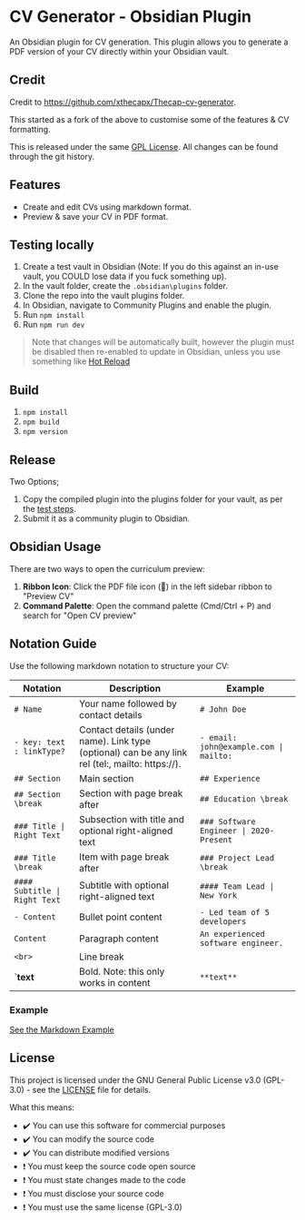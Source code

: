 # CV Generator - Obsidian Plugin

An Obsidian plugin for CV generation. This plugin allows you to generate a PDF version of your CV directly within your Obsidian vault.

## Credit

Credit to https://github.com/xthecapx/Thecap-cv-generator.

This started as a fork of the above to customise some of the features & CV formatting.

This is released under the same [GPL License](#license). All changes can be found through the git history.

## Features

- Create and edit CVs using markdown format.
- Preview & save your CV in PDF format.

## Testing locally

1. Create a test vault in Obsidian (Note: If you do this against an in-use vault, you COULD lose data if you fuck something up).
1. In the vault folder, create the `.obsidian\plugins` folder.
1. Clone the repo into the vault plugins folder.
1. In Obsidian, navigate to Community Plugins and enable the plugin.
1. Run `npm install`
1. Run `npm run dev`

> Note that changes will be automatically built, however the plugin must be disabled then re-enabled to update in Obsidian, unless you use something like [Hot Reload](https://github.com/pjeby/hot-reload)

## Build

1. `npm install`
1. `npm build`
1. `npm version`

## Release

Two Options;
1. Copy the compiled plugin into the plugins folder for your vault, as per the [test steps](#testing-locally).
2. Submit it as a community plugin to Obsidian.

## Obsidian Usage

There are two ways to open the curriculum preview:

1. **Ribbon Icon**: Click the PDF file icon (📄) in the left sidebar ribbon to "Preview CV"
2. **Command Palette**: Open the command palette (Cmd/Ctrl + P) and search for "Open CV preview"

## Notation Guide

Use the following markdown notation to structure your CV:

| Notation | Description | Example |
|----------|-------------|----------|
| `# Name` | Your name followed by contact details | `# John Doe` |
| `- key: text : linkType?` | Contact details (under name). Link type (optional) can be any link rel (tel:, mailto: https://). | `- email: john@example.com \| mailto:` |
| `## Section` | Main section | `## Experience` |
| `## Section \break` | Section with page break after | `## Education \break` |
| `### Title \| Right Text` | Subsection with title and optional right-aligned text | `### Software Engineer \| 2020-Present` |
| `### Title \break` | Item with page break after | `### Project Lead \break` |
| `#### Subtitle \| Right Text` | Subtitle with optional right-aligned text | `#### Team Lead \| New York` |
| `- Content` | Bullet point content | `- Led team of 5 developers` |
| `Content` | Paragraph content | `An experienced software engineer.` |
| `<br>` | Line break | |
| `**text** | Bold. Note: this only works in content | `**text**` |

### Example

[See the Markdown Example](Meta/example.md)

## License

This project is licensed under the GNU General Public License v3.0 (GPL-3.0) - see the [LICENSE](/LICENSE) file for details.

What this means:
- ✔️ You can use this software for commercial purposes
- ✔️ You can modify the source code
- ✔️ You can distribute modified versions
- ❗ You must keep the source code open source
- ❗ You must state changes made to the code
- ❗ You must disclose your source code
- ❗ You must use the same license (GPL-3.0)
